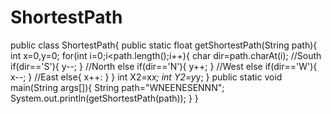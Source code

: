 # ShortestPath
public class ShortestPath{
public static float getShortestPath(String path){
int x=0,y=0;
for(int i=0;i<path.length();i++){
char dir=path.charAt(i);
//South
if(dir=='S'){
y--;
}
//North
else if(dir=='N'){
y++;
}
//West
else if(dir=='W'){
x--;
}
//East
else{
x++:
}
}
int X2=x*x;
int Y2=y*y;
}
public static void main(String args[]){
String path="WNEENESENNN";
System.out.println(getShortestPath(path));
}
}
